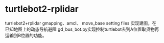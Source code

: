 # turtlebot2-rplidar
turrlebot2+rplidar gmapping、amcl、 move_base setting files
实现建图，在已知地图上的动态导航避障
gd_bus_bot.py实现控制turtlebot去到A位置取货物再运输到B位置的功能。
